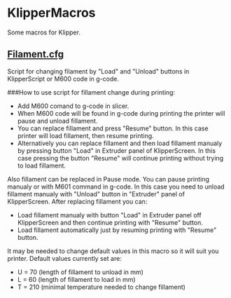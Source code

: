 # KlipperMacros
Some macros for Klipper.

## [Filament.cfg](macros/filament.cfg)
Script for changing filament by "Load" and "Unload" buttons in KlipperScript or M600 code in g-code.

###How to use script for fillament change during printing:
- Add M600 comand to g-code in slicer.
- When M600 code will be found in g-code during printing the printer will pause and unload fillament.
- You can replace fillament and press "Resume" button. In this case printer will load fillament, then resume printing.
- Alternatively you can replace fillament and then load fillament manualy by pressing button "Load" in Extruder panel of KlipperScreen. In this case pressing the button "Resume" will continue printing without trying to load fillament.

Also fillament can be replaced in Pause mode. You can pause printing manualy or with M601 command in g-code. In this case you need to unload fillament manualy with "Unload" button in "Extruder" panel of KlipperScreen. After replacing fillament you can:
- Load fillament manualy with button "Load" in Extruder panel off KlipperScreen and then continue printing with "Resume" button.
- Load fillament automatically just by resuming printing with "Resume" button.

It may be needed to change default values in this macro so it will suit you printer. Default values currently set are:
- U = 70 (length of fillament to unload in mm)
- L = 60 (length of fillament to load in mm)
- T = 210 (minimal temperature needed to change fillament)
